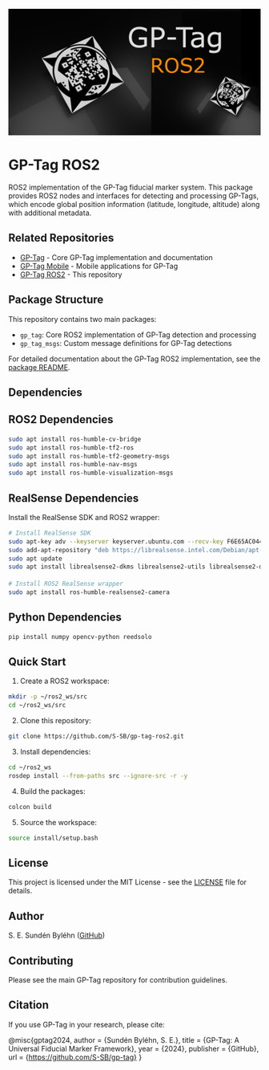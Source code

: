 ![GP-Tag Overview](docs/images/social-preview-ros2.png)
# GP-Tag ROS2

ROS2 implementation of the GP-Tag fiducial marker system. This package provides ROS2 nodes and interfaces for detecting and processing GP-Tags, which encode global position information (latitude, longitude, altitude) along with additional metadata.

## Related Repositories

- [GP-Tag](https://github.com/S-SB/gp-tag) - Core GP-Tag implementation and documentation
- [GP-Tag Mobile](https://github.com/S-SB/gp-tag-mobile) - Mobile applications for GP-Tag
- [GP-Tag ROS2](https://github.com/S-SB/gp-tag-ros2) - This repository

## Package Structure

This repository contains two main packages:
- `gp_tag`: Core ROS2 implementation of GP-Tag detection and processing
- `gp_tag_msgs`: Custom message definitions for GP-Tag detections

For detailed documentation about the GP-Tag ROS2 implementation, see the [package README](gp_tag/README.md).

## Dependencies

## ROS2 Dependencies
```bash
sudo apt install ros-humble-cv-bridge
sudo apt install ros-humble-tf2-ros
sudo apt install ros-humble-tf2-geometry-msgs
sudo apt install ros-humble-nav-msgs
sudo apt install ros-humble-visualization-msgs
```

## RealSense Dependencies
Install the RealSense SDK and ROS2 wrapper:
```bash
# Install RealSense SDK
sudo apt-key adv --keyserver keyserver.ubuntu.com --recv-key F6E65AC044F831AC80A06380C8B3A55A6F3EFCDE
sudo add-apt-repository "deb https://librealsense.intel.com/Debian/apt-repo $(lsb_release -cs) main"
sudo apt update
sudo apt install librealsense2-dkms librealsense2-utils librealsense2-dev

# Install ROS2 RealSense wrapper
sudo apt install ros-humble-realsense2-camera
```

## Python Dependencies
```bash
pip install numpy opencv-python reedsolo
```
## Quick Start

1. Create a ROS2 workspace:
```bash
mkdir -p ~/ros2_ws/src
cd ~/ros2_ws/src
```

2. Clone this repository:
```bash
git clone https://github.com/S-SB/gp-tag-ros2.git
```

3. Install dependencies:
```bash
cd ~/ros2_ws
rosdep install --from-paths src --ignore-src -r -y
```

4. Build the packages:
```bash
colcon build
```

5. Source the workspace:
```bash
source install/setup.bash
```

## License

This project is licensed under the MIT License - see the [LICENSE](LICENSE) file for details.

## Author

S. E. Sundén Byléhn ([GitHub](https://github.com/S-SB))

## Contributing
Please see the main GP-Tag repository for contribution guidelines.

## Citation
If you use GP-Tag in your research, please cite:

@misc{gptag2024,
  author = {Sundén Byléhn, S. E.},
  title = {GP-Tag: A Universal Fiducial Marker Framework},
  year = {2024},
  publisher = {GitHub},
  url = {https://github.com/S-SB/gp-tag}
}